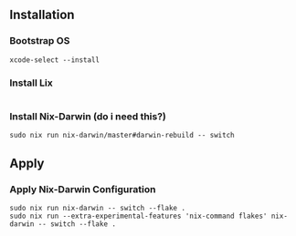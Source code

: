 
## Installation

### Bootstrap OS

```shell
xcode-select --install
```

### Install Lix

```shell

```

### Install Nix-Darwin (do i need this?)

```shell
sudo nix run nix-darwin/master#darwin-rebuild -- switch
```


## Apply

### Apply Nix-Darwin Configuration

```shell
sudo nix run nix-darwin -- switch --flake .
sudo nix run --extra-experimental-features 'nix-command flakes' nix-darwin -- switch --flake .
```